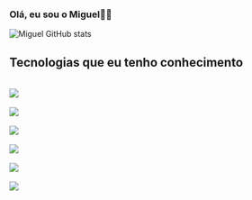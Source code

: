 ### Olá, eu sou o Miguel🙂😎

![Miguel GitHub stats](https://github-readme-stats.vercel.app/api?username=Miguelsquirrel&show_icons=true&theme=dark)


## Tecnologias que eu tenho conhecimento

<div style="display: inline_blok"><br/>
  <img align ="center" src="https://img.shields.io/badge/HTML5-E34F26?style=for-the-badge&logo=html5&logoColor=white">
</div>
<div style="display: inline_blok"><br/>
  <img align ="center" src="https://img.shields.io/badge/CSS3-1572B6?style=for-the-badge&logo=css3&logoColor=white">
</div>
<div style="display: inline_blok"><br/>
  <img align ="center" src="https://img.shields.io/badge/JavaScript-F7DF1E?style=for-the-badge&logo=javascript&logoColor=black">
</div>
<div style="display: inline_blok"><br/>
  <img align ="center" src="https://img.shields.io/badge/Java-ED8B00?style=for-the-badge&logo=java&logoColor=white">
</div>
<div style="display: inline_blok"><br/>
  <img align ="center" src="https://img.shields.io/badge/Kotlin-0095D5?&style=for-the-badge&logo=kotlin&logoColor=white">
</div>
<div style="display: inline_blok"><br/>
  <img align ="center" src="https://img.shields.io/badge/Flutter-02569B?style=for-the-badge&logo=flutter&logoColor=white">
</div>



